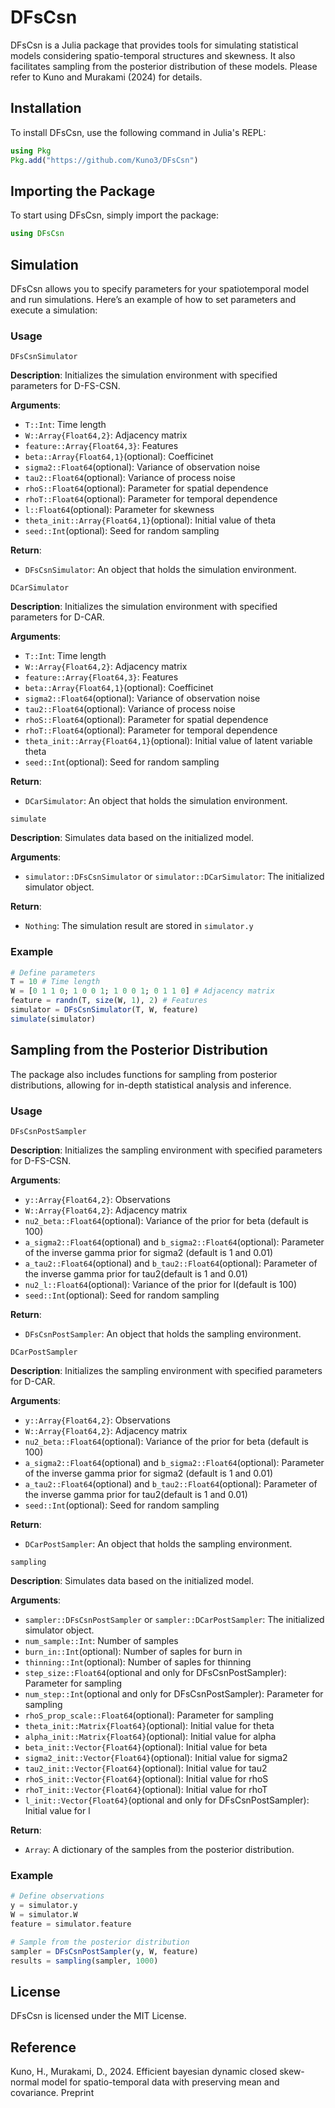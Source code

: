 # DFsCsn

DFsCsn is a Julia package that provides tools for simulating statistical models considering spatio-temporal structures and skewness. It also facilitates sampling from the posterior distribution of these models. Please refer to Kuno and Murakami (2024) for details.

## Installation

To install DFsCsn, use the following command in Julia's REPL:

```julia
using Pkg
Pkg.add("https://github.com/Kuno3/DFsCsn")
```

## Importing the Package

To start using DFsCsn, simply import the package:

```julia
using DFsCsn
```

## Simulation

DFsCsn allows you to specify parameters for your spatiotemporal model and run simulations. Here’s an example of how to set parameters and execute a simulation:

### Usage

`DFsCsnSimulator`

**Description**: Initializes the simulation environment with specified parameters for D-FS-CSN.

**Arguments**:
- `T::Int`: Time length
- `W::Array{Float64,2}`: Adjacency matrix
- `feature::Array{Float64,3}`: Features
- `beta::Array{Float64,1}`(optional): Coefficinet
- `sigma2::Float64`(optional): Variance of observation noise
- `tau2::Float64`(optional): Variance of process noise
- `rhoS::Float64`(optional): Parameter for spatial dependence
- `rhoT::Float64`(optional): Parameter for temporal dependence
- `l::Float64`(optional): Parameter for skewness
- `theta_init::Array{Float64,1}`(optional): Initial value of theta
- `seed::Int`(optional): Seed for random sampling

**Return**:
- `DFsCsnSimulator`: An object that holds the simulation environment.

`DCarSimulator`

**Description**: Initializes the simulation environment with specified parameters for D-CAR.

**Arguments**:
- `T::Int`: Time length
- `W::Array{Float64,2}`: Adjacency matrix
- `feature::Array{Float64,3}`: Features
- `beta::Array{Float64,1}`(optional): Coefficinet
- `sigma2::Float64`(optional): Variance of observation noise
- `tau2::Float64`(optional): Variance of process noise
- `rhoS::Float64`(optional): Parameter for spatial dependence
- `rhoT::Float64`(optional): Parameter for temporal dependence
- `theta_init::Array{Float64,1}`(optional): Initial value of latent variable theta
- `seed::Int`(optional): Seed for random sampling

**Return**:
- `DCarSimulator`: An object that holds the simulation environment.

`simulate`

**Description**: Simulates data based on the initialized model.

**Arguments**:
- `simulator::DFsCsnSimulator` or `simulator::DCarSimulator`: The initialized simulator object.

**Return**:
- `Nothing`: The simulation result are stored in `simulator.y`

### Example

```julia
# Define parameters
T = 10 # Time length
W = [0 1 1 0; 1 0 0 1; 1 0 0 1; 0 1 1 0] # Adjacency matrix
feature = randn(T, size(W, 1), 2) # Features
simulator = DFsCsnSimulator(T, W, feature)
simulate(simulator)
```

## Sampling from the Posterior Distribution

The package also includes functions for sampling from posterior distributions, allowing for in-depth statistical analysis and inference.

### Usage

`DFsCsnPostSampler`

**Description**: Initializes the sampling environment with specified parameters for D-FS-CSN.

**Arguments**:
- `y::Array{Float64,2}`: Observations
- `W::Array{Float64,2}`: Adjacency matrix
- `nu2_beta::Float64`(optional): Variance of the prior for beta (default is 100)
- `a_sigma2::Float64`(optional) and `b_sigma2::Float64`(optional): Parameter of the inverse gamma prior for sigma2 (default is 1 and 0.01)
- `a_tau2::Float64`(optional) and `b_tau2::Float64`(optional): Parameter of the inverse gamma prior for tau2(default is 1 and 0.01)
- `nu2_l::Float64`(optional): Variance of the prior for l(default is 100)
- `seed::Int`(optional): Seed for random sampling

**Return**:
- `DFsCsnPostSampler`: An object that holds the sampling environment.

`DCarPostSampler`

**Description**: Initializes the sampling environment with specified parameters for D-CAR.

**Arguments**:
- `y::Array{Float64,2}`: Observations
- `W::Array{Float64,2}`: Adjacency matrix
- `nu2_beta::Float64`(optional): Variance of the prior for beta (default is 100)
- `a_sigma2::Float64`(optional) and `b_sigma2::Float64`(optional): Parameter of the inverse gamma prior for sigma2 (default is 1 and 0.01)
- `a_tau2::Float64`(optional) and `b_tau2::Float64`(optional): Parameter of the inverse gamma prior for tau2(default is 1 and 0.01)
- `seed::Int`(optional): Seed for random sampling

**Return**:
- `DCarPostSampler`: An object that holds the sampling environment.

`sampling`

**Description**: Simulates data based on the initialized model.

**Arguments**:
- `sampler::DFsCsnPostSampler` or `sampler::DCarPostSampler`: The initialized simulator object.
- `num_sample::Int`: Number of samples
- `burn_in::Int`(optional): Number of saples for burn in
- `thinning::Int`(optional): Number of saples for thinning
- `step_size::Float64`(optional and only for DFsCsnPostSampler): Parameter for sampling
- `num_step::Int`(optional and only for DFsCsnPostSampler): Parameter for sampling
- `rhoS_prop_scale::Float64`(optional): Parameter for sampling
- `theta_init::Matrix{Float64}`(optional): Initial value for theta
- `alpha_init::Matrix{Float64}`(optional): Initial value for alpha
- `beta_init::Vector{Float64}`(optional): Initial value for beta
- `sigma2_init::Vector{Float64}`(optional): Initial value for sigma2
- `tau2_init::Vector{Float64}`(optional): Initial value for tau2
- `rhoS_init::Vector{Float64}`(optional): Initial value for rhoS
- `rhoT_init::Vector{Float64}`(optional): Initial value for rhoT
- `l_init::Vector{Float64}`(optional and only for DFsCsnPostSampler): Initial value for l

**Return**:
- `Array`: A dictionary of the samples from the posterior distribution.

### Example

```julia
# Define observations
y = simulator.y
W = simulator.W
feature = simulator.feature

# Sample from the posterior distribution
sampler = DFsCsnPostSampler(y, W, feature)
results = sampling(sampler, 1000)
```

## License

DFsCsn is licensed under the MIT License.

## Reference
Kuno, H., Murakami, D., 2024. Efficient bayesian dynamic closed skew-normal model for spatio-temporal data with preserving mean and covariance. Preprint